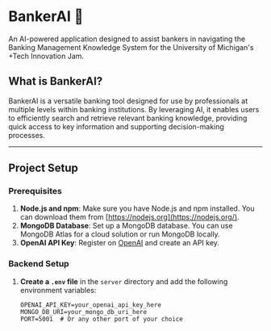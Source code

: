 # BankerAI 🏦
An AI-powered application designed to assist bankers in navigating the Banking Management Knowledge System for the University of Michigan's +Tech Innovation Jam.

## What is BankerAI?
BankerAI is a versatile banking tool designed for use by professionals at multiple levels within banking institutions. By leveraging AI, it enables users to efficiently search and retrieve relevant banking knowledge, providing quick access to key information and supporting decision-making processes.

---

## Project Setup

### Prerequisites
1. **Node.js and npm**: Make sure you have Node.js and npm installed. You can download them from [https://nodejs.org](https://nodejs.org/).
2. **MongoDB Database**: Set up a MongoDB database. You can use MongoDB Atlas for a cloud solution or run MongoDB locally.
3. **OpenAI API Key**: Register on [OpenAI](https://platform.openai.com/) and create an API key.

### Backend Setup

1. **Create a `.env` file** in the `server` directory and add the following environment variables:

   ```plaintext
   OPENAI_API_KEY=your_openai_api_key_here
   MONGO_DB_URI=your_mongo_db_uri_here
   PORT=5001  # Or any other port of your choice
